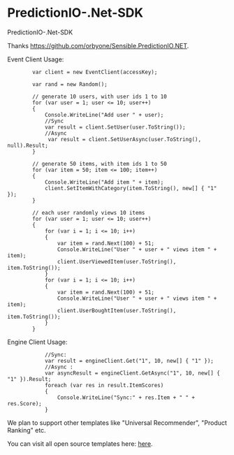 # PredictionIO-.Net-SDK
PredictionIO-.Net-SDK

Thanks https://github.com/orbyone/Sensible.PredictionIO.NET. 

Event Client Usage: 

            var client = new EventClient(accessKey);

            var rand = new Random();

            // generate 10 users, with user ids 1 to 10
            for (var user = 1; user <= 10; user++)
            {
                Console.WriteLine("Add user " + user);
				//Sync
                var result = client.SetUser(user.ToString());
				//Async
				 var result = client.SetUserAsync(user.ToString(), null).Result;
			}

            // generate 50 items, with item ids 1 to 50
            for (var item = 50; item <= 100; item++)
            {
                Console.WriteLine("Add item " + item);
                client.SetItemWithCategory(item.ToString(), new[] { "1" });
            }

            // each user randomly views 10 items
            for (var user = 1; user <= 10; user++)
            {
                for (var i = 1; i <= 10; i++)
                {
                    var item = rand.Next(100) + 51;
                    Console.WriteLine("User " + user + " views item " + item);
                    client.UserViewedItem(user.ToString(), item.ToString());
                }
                for (var i = 1; i <= 10; i++)
                {
                    var item = rand.Next(100) + 51;
                    Console.WriteLine("User " + user + " views item " + item);
                    client.UserBoughtItem(user.ToString(), item.ToString());
                }
            }
			
Engine Client Usage:


				//Sync:
                var result = engineClient.Get("1", 10, new[] { "1" });
				//Async :
				var asyncResult = engineClient.GetAsync("1", 10, new[] { "1" }).Result;
                foreach (var res in result.ItemScores)
                {
                    Console.WriteLine("Sync:" + res.Item + " " + res.Score);
                }
We plan to support other templates like "Universal Recommender", "Product Ranking" etc.

You can visit all open source templates here: [here](https://templates.prediction.io/).